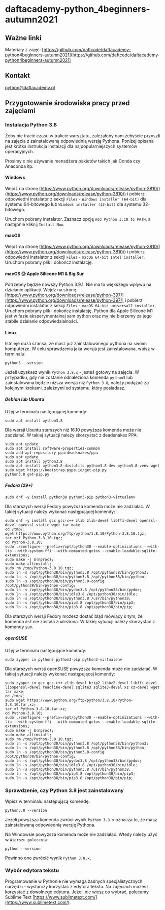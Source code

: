 # daftacademy-python_4beginners-autumn2021

## Ważne linki
Materiały z zajęć:
[https://github.com/daftcode/daftacademy-python4beginners-autumn2021](https://github.com/daftcode/daftacademy-python4beginners-autumn2021)

## Kontakt
[python@daftacademy.pl](python@daftacademy.pl)
## Przygotowanie środowiska pracy przed zajęciami
### Instalacja Python 3.8
Żeby nie tracić czasu w trakcie warsztatu, zależałoby nam żebyście przyszli na zajęcia z zainstalowaną odpowiednią wersją Pythona. Poniżej opisana jest krótka instrukcja instalacji dla najpopularniejszych systemów operacyjnych. 

Prosimy o nie używanie menadżera pakietów takich jak Conda czy Anaconda itp.
#### Windows
Wejdź na stronę [https://www.python.org/downloads/release/python-3810/](https://www.python.org/downloads/release/python-3810/) i pobierz odpowiedni instalator z sekcji `Files` - `Windows installer (64-bit)` dla systemu 64-bitowego lub `Windows installer (32-bit)` dla systemu 32-bitowego.

Uruchom pobrany instalator. Zaznacz opcję `Add Python 3.10 to PATH`, a następnie kliknij `Install Now`.
#### macOS
Wejdź na stronę [https://www.python.org/downloads/release/python-3810/](https://www.python.org/downloads/release/python-3810/) i pobierz odpowiedni instalator z sekcji `Files` - `macOS 64-bit Intel installer`. Uruchom pobrany plik i dokończ instalację.
#### macOS @ Apple Silicone M1 & Big Sur
Potrzebny będzie nowszy Python 3.9.1. Nie ma to większego wpływu na działanie aplikacji. Wejdź na stronę [https://www.python.org/downloads/release/python-397/](https://www.python.org/downloads/release/python-397/) i pobierz odpowiedni instalator z sekcji `Files` - `macOS 64-bit universal2 installer`. Uruchom pobrany plik i dokończ instalację. Python dla Apple Silicone M1 jest w fazie eksperymentalnej sam python oraz my nie bierzemy za jego stabile działanie odpowiedzialności.
#### Linux
Istnieje duża szansa, że masz już zainstalowanego pythona na swoim komputerze. W celu sprawdzenia jaka wersja jest zainstalowana, wpisz w terminalu:
```
python3 --version
```
Jeżeli uzyskasz wynik `Python 3.8.x` - jesteś gotowy na zajęcia. W przypadku, gdy nie zostanie odnaleziona komenda `python3` lub zainstalowana będzie niższa wersja niż `Python 3.8`, należy podążać za kolejnymi krokami, zależnymi od systemu, który posiadasz.
##### Debian lub Ubuntu
Użyj w terminalu następującej komendy:
```
sudo apt install python3.8
```
Dla wersji Ubuntu starszych niż 16.10 powyższa komenda może nie zadziałać. W takiej sytuacji należy skorzystać z deadsnakes PPA:
```
sudo apt update
sudo apt install software-properties-common
sudo add-apt-repository ppa:deadsnakes/ppa
sudo apt update
sudo apt install python3.8
sudo apt install python3.8-distutils python3.8-dev python3.8-venv wget
sudo wget https://bootstrap.pypa.io/get-pip.py
python3.8 get-pip.py
```
##### Fedora (29+)

```
sudo dnf -y install python38 python3-pip python3-virtualenv
```
Dla starszych wersji Fedory powyższa komenda może nie zadziałać. W takiej sytuacji należy wykonać następującej komendy:
```
sudo dnf -y install gcc gcc-c++ zlib zlib-devel libffi-devel openssl-devel openssl-static wget tar make
cd /tmp/;
wget https://www.python.org/ftp/python/3.8.10/Python-3.8.10.tgz;
tar xzf Python-3.8.10.tgz;
cd Python-3.8.10;
sudo ./configure --prefix=/opt/python38 --enable-optimizations --with-lto --with-system-ffi --with-computed-gotos --enable-loadable-sqlite-extensions;
sudo make -j $(nproc);
sudo make altinstall;
sudo rm /tmp/Python-3.8.10.tgz;
sudo ln -s /opt/python38/bin/python3.8 /opt/python38/bin/python3;
sudo ln -s /opt/python38/bin/python3.8 /opt/python38/bin/python;
sudo ln -s /opt/python38/bin/python3.8-config /opt/python38/bin/python-config;
sudo ln -s /opt/python38/bin/pydoc3.8 /opt/python38/bin/pydoc;
sudo ln -s /opt/python38/bin/idle3.8 /opt/python38/bin/idle;
sudo ln -s /opt/python38/bin/python3.8 /usr/bin/python38;
sudo ln -s /opt/python38/bin/pip3.8 /opt/python38/bin/pip3;
sudo ln -s /opt/python38/bin/pip3.8 /opt/python38/bin/pip;
```
Dla starszych wersji Fedory możesz dostać błąd mówiący o tym, że komenda `dnf` nie została znaleziona. W takiej sytuacji należy skorzystać z komendy `yum`.
##### openSUSE
Użyj w terminalu następujące komendy:
```
sudo zypper in python3 python3-pip python3-virtualenv
```
Dla starszych wersji openSUSE powyższa komenda może nie zadziałać. W takiej sytuacji należy wykonać następującej komendy:
```
sudo zypper in gcc gcc-c++ zlib-devel bzip2 libbz2-devel libffi-devel libopenssl-devel readline-devel sqlite3 sqlite3-devel xz xz-devel wget tar make;
cd /tmp/;
sudo wget https://www.python.org/ftp/python/3.8.10/Python-3.8.10.tar.xz;
tar xf Python-3.8.10.tar.xz;
cd Python-3.8.10;
sudo ./configure --prefix=/opt/python38 --enable-optimizations --with-lto --with-system-ffi --with-computed-gotos --enable-loadable-sqlite-extensions;
sudo make -j $(nproc);
sudo make altinstall;
sudo rm /tmp/Python-3.8.10.tgz;
sudo ln -s /opt/python38/bin/python3.8 /opt/python38/bin/python3;
sudo ln -s /opt/python38/bin/python3.8 /opt/python38/bin/python;
sudo ln -s /opt/python38/bin/python3.8-config /opt/python38/bin/python-config;
sudo ln -s /opt/python38/bin/pydoc3.8 /opt/python38/bin/pydoc;
sudo ln -s /opt/python38/bin/idle3.8 /opt/python38/bin/idle;
sudo ln -s /opt/python38/bin/python3.8 /usr/bin/python38;
sudo ln -s /opt/python38/bin/pip3.8 /opt/python38/bin/pip3;
sudo ln -s /opt/python38/bin/pip3.8 /opt/python38/bin/pip;
```
### Sprawdzenie, czy Python 3.8 jest zainstalowany
Wpisz w terminalu następującą komendę:
```
python3.8 --version
```
Jeżeli powyższa komenda zwróci wynik `Python 3.8.x` oznacza to, że masz zainstalowaną odpowiednią wersję Pythona.

Na Windowsie powyższa komenda może nie zadziałać. Wtedy należy użyć w `Wierszu polecenia`:
```
python --version
```
Powinno ono zwrócić wynik `Python 3.8.x`.
### Wybór edytora tekstu
Programowanie w Pythonie nie wymaga żadnych specjalistycznych narzędzi - wystarczy korzystać z edytora tekstu. Na zajęciach możesz korzystać z dowolnego edytora. Jeżeli nie wiesz co wybrać, polecamy Sublime Text [https://www.sublimetext.com/](https://www.sublimetext.com/).
